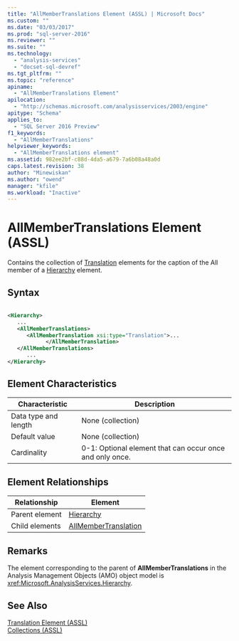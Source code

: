 ```yaml
---
title: "AllMemberTranslations Element (ASSL) | Microsoft Docs"
ms.custom: ""
ms.date: "03/03/2017"
ms.prod: "sql-server-2016"
ms.reviewer: ""
ms.suite: ""
ms.technology: 
  - "analysis-services"
  - "docset-sql-devref"
ms.tgt_pltfrm: ""
ms.topic: "reference"
apiname: 
  - "AllMemberTranslations Element"
apilocation: 
  - "http://schemas.microsoft.com/analysisservices/2003/engine"
apitype: "Schema"
applies_to: 
  - "SQL Server 2016 Preview"
f1_keywords: 
  - "AllMemberTranslations"
helpviewer_keywords: 
  - "AllMemberTranslations element"
ms.assetid: 982ee2bf-c88d-4da5-a679-7a6b08a48a0d
caps.latest.revision: 38
author: "Minewiskan"
ms.author: "owend"
manager: "kfile"
ms.workload: "Inactive"
---
```

# AllMemberTranslations Element (ASSL)
  Contains the collection of [Translation](../../../analysis-services/scripting/objects/translation-element-assl.md) elements for the caption of the All member of a [Hierarchy](../../../analysis-services/scripting/objects/hierarchy-element-assl.md) element.  
  
## Syntax  
  
```xml  
  
<Hierarchy>  
   ...  
   <AllMemberTranslations>  
      <AllMemberTranslation xsi:type="Translation">...  
            </AllMemberTranslation>  
   </AllMemberTranslations>  
      ...  
</Hierarchy>  
```  
  
## Element Characteristics  
  
|Characteristic|Description|  
|--------------------|-----------------|  
|Data type and length|None (collection)|  
|Default value|None (collection)|  
|Cardinality|0-1: Optional element that can occur once and only once.|  
  
## Element Relationships  
  
|Relationship|Element|  
|------------------|-------------|  
|Parent element|[Hierarchy](../../../analysis-services/scripting/objects/hierarchy-element-assl.md)|  
|Child elements|[AllMemberTranslation](../../../analysis-services/scripting/objects/allmembertranslation-element-assl.md)|  
  
## Remarks  
 The element corresponding to the parent of **AllMemberTranslations** in the Analysis Management Objects (AMO) object model is <xref:Microsoft.AnalysisServices.Hierarchy>.  
  
## See Also  
 [Translation Element &#40;ASSL&#41;](../../../analysis-services/scripting/objects/translation-element-assl.md)   
 [Collections &#40;ASSL&#41;](../../../analysis-services/scripting/collections/collections-assl.md)  
  
  
